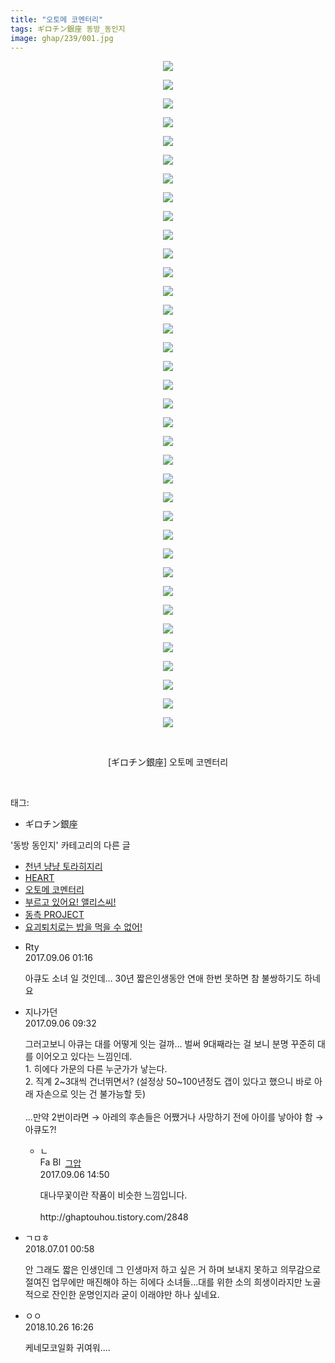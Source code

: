 ```yaml
---
title: "오토메 코멘터리"
tags: ギロチン銀座 동방_동인지
image: ghap/239/001.jpg
---
```

<div class="article">
<p style="text-align: center; clear: none; float: none;"><img src="{{ site.nasurl }}/ghap/239/001.jpg"/></p>
<p style="text-align: center; clear: none; float: none;"><img src="{{ site.nasurl }}/ghap/239/002.jpg"/></p>
<p style="text-align: center; clear: none; float: none;"><img src="{{ site.nasurl }}/ghap/239/003.jpg"/></p>
<p style="text-align: center; clear: none; float: none;"><img src="{{ site.nasurl }}/ghap/239/004.jpg"/></p>
<p style="text-align: center; clear: none; float: none;"><img src="{{ site.nasurl }}/ghap/239/005.jpg"/></p>
<p style="text-align: center; clear: none; float: none;"><img src="{{ site.nasurl }}/ghap/239/006.jpg"/></p>
<p style="text-align: center; clear: none; float: none;"><img src="{{ site.nasurl }}/ghap/239/007.jpg"/></p>
<p style="text-align: center; clear: none; float: none;"><img src="{{ site.nasurl }}/ghap/239/008.jpg"/></p>
<p style="text-align: center; clear: none; float: none;"><img src="{{ site.nasurl }}/ghap/239/009.jpg"/></p>
<p style="text-align: center; clear: none; float: none;"><img src="{{ site.nasurl }}/ghap/239/010.jpg"/></p>
<p style="text-align: center; clear: none; float: none;"><img src="{{ site.nasurl }}/ghap/239/011.jpg"/></p>
<p style="text-align: center; clear: none; float: none;"><img src="{{ site.nasurl }}/ghap/239/012.jpg"/></p>
<p style="text-align: center; clear: none; float: none;"><img src="{{ site.nasurl }}/ghap/239/013.jpg"/></p>
<p style="text-align: center; clear: none; float: none;"><img src="{{ site.nasurl }}/ghap/239/014.jpg"/></p>
<p style="text-align: center; clear: none; float: none;"><img src="{{ site.nasurl }}/ghap/239/015.jpg"/></p>
<p style="text-align: center; clear: none; float: none;"><img src="{{ site.nasurl }}/ghap/239/016.jpg"/></p>
<p style="text-align: center; clear: none; float: none;"><img src="{{ site.nasurl }}/ghap/239/017.jpg"/></p>
<p style="text-align: center; clear: none; float: none;"><img src="{{ site.nasurl }}/ghap/239/018.jpg"/></p>
<p style="text-align: center; clear: none; float: none;"><img src="{{ site.nasurl }}/ghap/239/019.jpg"/></p>
<p style="text-align: center; clear: none; float: none;"><img src="{{ site.nasurl }}/ghap/239/020.jpg"/></p>
<p style="text-align: center; clear: none; float: none;"><img src="{{ site.nasurl }}/ghap/239/021.jpg"/></p>
<p style="text-align: center; clear: none; float: none;"><img src="{{ site.nasurl }}/ghap/239/022.jpg"/></p>
<p style="text-align: center; clear: none; float: none;"><img src="{{ site.nasurl }}/ghap/239/023.jpg"/></p>
<p style="text-align: center; clear: none; float: none;"><img src="{{ site.nasurl }}/ghap/239/024.jpg"/></p>
<p style="text-align: center; clear: none; float: none;"><img src="{{ site.nasurl }}/ghap/239/025.jpg"/></p>
<p style="text-align: center; clear: none; float: none;"><img src="{{ site.nasurl }}/ghap/239/026.jpg"/></p>
<p style="text-align: center; clear: none; float: none;"><img src="{{ site.nasurl }}/ghap/239/027.jpg"/></p>
<p style="text-align: center; clear: none; float: none;"><img src="{{ site.nasurl }}/ghap/239/028.jpg"/></p>
<p style="text-align: center; clear: none; float: none;"><img src="{{ site.nasurl }}/ghap/239/029.jpg"/></p>
<p style="text-align: center; clear: none; float: none;"><img src="{{ site.nasurl }}/ghap/239/030.jpg"/></p>
<p style="text-align: center; clear: none; float: none;"><img src="{{ site.nasurl }}/ghap/239/031.jpg"/></p>
<p style="text-align: center; clear: none; float: none;"><img src="{{ site.nasurl }}/ghap/239/032.jpg"/></p>
<p style="text-align: center; clear: none; float: none;"><img src="{{ site.nasurl }}/ghap/239/033.jpg"/></p>
<p style="text-align: center; clear: none; float: none;"><img src="{{ site.nasurl }}/ghap/239/034.jpg"/></p>
<p style="text-align: center; clear: none; float: none;"><img src="{{ site.nasurl }}/ghap/239/035.jpg"/></p>
<p style="text-align: center; clear: none; float: none;"><img src="{{ site.nasurl }}/ghap/239/036.jpg"/></p>
<p style="text-align: center; clear: none; float: none;"><br/></p>
<p style="text-align: center; clear: none; float: none;">[ギロチン銀座] 오토메 코멘터리</p>
<p><br/></p>
</div><div class="tagTrail">
<p>태그: </p>
<ul>
<li>ギロチン銀座</li>
</ul>
</div><div class="another">
<p>'동방 동인지' 카테고리의 다른 글</p>
<ul>
<li><a href="/2016-06-19-ghap_241">천년 냥냥 토라히지리</a></li>
<li><a href="/2016-06-19-ghap_240">HEART</a></li>
<li><a href="/2016-06-19-ghap_239">오토메 코멘터리</a></li>
<li><a href="/2016-06-19-ghap_238">부르고 있어요! 앨리스씨!</a></li>
<li><a href="/2016-06-19-ghap_237">동측 PROJECT</a></li>
<li><a href="/2016-06-19-ghap_236">요괴퇴치로는 밥을 먹을 수 없어!</a></li>
</ul>
</div><div class="cb_module cb_fluid">
<div class="cb_wrt cb_profile">
<div class="comment">
<ul>
<li class="cb_thumb_off" id="comment15077085">
<div class="cb_comment_area">
<div class="cb_info_area">
<div class="cb_section">
<span class="cb_nick_name">Rty</span>
</div>
<div class="cb_section">
<span class="cb_date">2017.09.06 01:16 </span>
</div>
</div>
<div class="cb_dsc_comment">
<p class="cb_dsc">
											아큐도 소녀 일 것인데... 30년 짧은인생동안 연애 한번 못하면 참 불쌍하기도 하네요
										</p>
</div>
</div></li>
<li class="cb_thumb_off" id="comment15077263">
<div class="cb_comment_area">
<div class="cb_info_area">
<div class="cb_section">
<span class="cb_nick_name">지나가던</span>
</div>
<div class="cb_section">
<span class="cb_date">2017.09.06 09:32 </span>
</div>
</div>
<div class="cb_dsc_comment">
<p class="cb_dsc">
											그러고보니 아큐는 대를 어떻게 잇는 걸까... 벌써 9대째라는 걸 보니 분명 꾸준히 대를 이어오고 있다는 느낌인데.<br/>
1. 히에다 가문의 다른 누군가가 낳는다.<br/>
2. 직계 2~3대씩 건너뛰면서? (설정상 50~100년정도 갭이 있다고 했으니 바로 아래 자손으로 잇는 건 불가능할 듯)<br/>
<br/>
...만약 2번이라면 → 아레의 후손들은 어쨌거나 사망하기 전에 아이를 낳아야 함 → 아큐도?!
										</p>
</div>
<ul>
<li class="cb_thumb_off" id="comment15077516">
<span class="cb_bu_subnode">ㄴ</span>
<div class="cb_comment_area">
<div class="cb_info_area">
<div class="cb_section">
<span class="cb_nick_name"><img alt="Favicon of https://ghaptouhou.tistory.com" height="16" onerror="this.onerror=null;this.parentNode.removeChild(this)" src="https://ghaptouhou.tistory.com/favicon.ico" width="16"/> <img alt="BlogIcon" height="16" onerror="this.parentNode.removeChild(this)" src="https://ghaptouhou.tistory.com/index.gif" width="16"/> <a href="https://ghaptouhou.tistory.com" onclick="return openLinkInNewWindow(this)"> 그압</a><span class="tistoryProfileLayerTrigger" onclick='TistoryProfile.show(event, this, {"title":"\uc800\uae30 \uc774\uac70 \ub098\uc911\uc5d0 \uc218\uc815 \uac00\ub2a5\ud558\ub098\uc694","url":"https:\/\/ghap.tistory.com","nickname":"\uadf8\uc555","items":[]}); return false;'></span></span>
</div>
<div class="cb_section">
<span class="cb_date">2017.09.06 14:50 </span>
</div>
</div>
<div class="cb_dsc_comment">
<p class="cb_dsc">
																대나무꽃이란 작품이 비슷한 느낌입니다. <br/>
<br/>
http://ghaptouhou.tistory.com/2848
															</p>
</div>
</div>
</li>
</ul>
</div></li>
<li class="cb_thumb_off" id="comment15279122">
<div class="cb_comment_area">
<div class="cb_info_area">
<div class="cb_section">
<span class="cb_nick_name">ㄱㅁㅎ</span>
</div>
<div class="cb_section">
<span class="cb_date">2018.07.01 00:58 </span>
</div>
</div>
<div class="cb_dsc_comment">
<p class="cb_dsc">
											안 그래도 짧은 인생인데 그 인생마저 하고 싶은 거 하며 보내지 못하고 의무감으로 절여진 업무에만 매진해야 하는 히에다 소녀들...대를 위한 소의 희생이라지만 노골적으로 잔인한 운명인지라 굳이 이래야만 하나 싶네요.
										</p>
</div>
</div></li>
<li class="cb_thumb_off" id="comment15363107">
<div class="cb_comment_area">
<div class="cb_info_area">
<div class="cb_section">
<span class="cb_nick_name">ㅇㅇ</span>
</div>
<div class="cb_section">
<span class="cb_date">2018.10.26 16:26 </span>
</div>
</div>
<div class="cb_dsc_comment">
<p class="cb_dsc">
											케네모코일화 귀여워....
										</p>
</div>
</div></li>
</ul>
</div>
</div><!-- commentList close -->
</div>